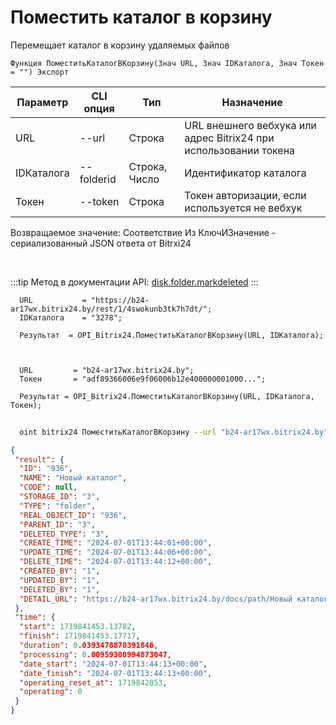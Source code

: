 ﻿---
sidebar_position: 8
---

# Поместить каталог в корзину
 Перемещает каталог в корзину удаляемых файлов



`Функция ПоместитьКаталогВКорзину(Знач URL, Знач IDКаталога, Знач Токен = "") Экспорт`

  | Параметр | CLI опция | Тип | Назначение |
  |-|-|-|-|
  | URL | --url | Строка | URL внешнего вебхука или адрес Bitrix24 при использовании токена |
  | IDКаталога | --folderid | Строка, Число | Идентификатор каталога |
  | Токен | --token | Строка | Токен авторизации, если используется не вебхук |

  
  Возвращаемое значение:   Соответствие Из КлючИЗначение - сериализованный JSON ответа от Bitrxi24

<br/>

:::tip
Метод в документации API: [disk.folder.markdeleted](https://dev.1c-bitrix.ru/rest_help/disk/folder/disk_folder_markdeleted.php)
:::
<br/>


```bsl title="Пример кода"
  URL           = "https://b24-ar17wx.bitrix24.by/rest/1/4swokunb3tk7h7dt/";
  IDКаталога    = "3278";
  
  Результат  = OPI_Bitrix24.ПоместитьКаталогВКорзину(URL, IDКаталога);
  
  
  
  URL         = "b24-ar17wx.bitrix24.by";
  Токен       = "adf89366006e9f06006b12e400000001000...";
  
  Результат = OPI_Bitrix24.ПоместитьКаталогВКорзину(URL, IDКаталога, Токен);
```
	


```sh title="Пример команды CLI"
    
  oint bitrix24 ПоместитьКаталогВКорзину --url "b24-ar17wx.bitrix24.by" --folderid "2490" --token "56898d66006e9f06006b12e400000001000..."

```

```json title="Результат"
{
 "result": {
  "ID": "936",
  "NAME": "Новый каталог",
  "CODE": null,
  "STORAGE_ID": "3",
  "TYPE": "folder",
  "REAL_OBJECT_ID": "936",
  "PARENT_ID": "3",
  "DELETED_TYPE": "3",
  "CREATE_TIME": "2024-07-01T13:44:01+00:00",
  "UPDATE_TIME": "2024-07-01T13:44:06+00:00",
  "DELETE_TIME": "2024-07-01T13:44:12+00:00",
  "CREATED_BY": "1",
  "UPDATED_BY": "1",
  "DELETED_BY": "1",
  "DETAIL_URL": "https://b24-ar17wx.bitrix24.by/docs/path/Новый каталог"
 },
 "time": {
  "start": 1719841453.13782,
  "finish": 1719841453.17717,
  "duration": 0.0393478870391846,
  "processing": 0.00959300994873047,
  "date_start": "2024-07-01T13:44:13+00:00",
  "date_finish": "2024-07-01T13:44:13+00:00",
  "operating_reset_at": 1719842053,
  "operating": 0
 }
}
```

